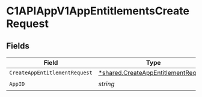 # C1APIAppV1AppEntitlementsCreateRequest


## Fields

| Field                                                                                            | Type                                                                                             | Required                                                                                         | Description                                                                                      |
| ------------------------------------------------------------------------------------------------ | ------------------------------------------------------------------------------------------------ | ------------------------------------------------------------------------------------------------ | ------------------------------------------------------------------------------------------------ |
| `CreateAppEntitlementRequest`                                                                    | [*shared.CreateAppEntitlementRequest](../../../pkg/models/shared/createappentitlementrequest.md) | :heavy_minus_sign:                                                                               | N/A                                                                                              |
| `AppID`                                                                                          | *string*                                                                                         | :heavy_check_mark:                                                                               | N/A                                                                                              |